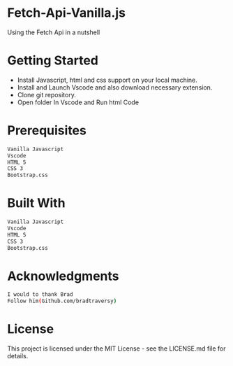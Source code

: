 # Fetch-Api-Vanilla.js
Using the Fetch Api in a nutshell

# Getting Started
- Install Javascript, html and css support on your local machine.
- Install and Launch Vscode and also download necessary extension.
- Clone git repository.
- Open folder In Vscode and Run html Code

# Prerequisites
```bash
Vanilla Javascript
Vscode
HTML 5
CSS 3
Bootstrap.css
```


# Built With
```bash
Vanilla Javascript
Vscode
HTML 5
CSS 3
Bootstrap.css
```

# Acknowledgments
```bash
I would to thank Brad
Follow him(Github.com/bradtraversy)
```

# License
This project is licensed under the MIT License - see the LICENSE.md file for details.
